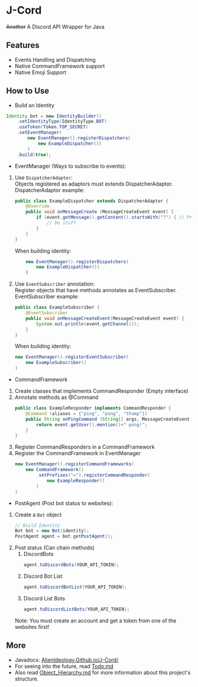 # J-Cord
~~Another~~ A Discord API Wrapper for Java <br />

## Features
- Events Handling and Dispatching
- Native CommandFramework support
- Native Emoji Support

## How to Use
- Build an Identity
```java
Identity bot = new IdentityBuilder()
    .setIdentityType(IdentityType.BOT)
    .useToken(Token.TOP_SECRET)
    .setEventManager(
        new EventManager().registerDispatchers(
            new ExampleDispatcher())
        )
    .build(true);
```
- EventManager (Ways to subscribe to events):
 1. Use `DispatcherAdaptor`: <br />
    Objects registered as adaptors must extends DispatcherAdaptor. <br />
    DispatcherAdaptor example:
    ```java
    public class ExampleDispatcher extends DispatcherAdaptor {
        @Override
        public void onMessageCreate (MessageCreateEvent event) {
            if (event.getMessage().getContent().startsWith("?") { // Prefix
                // Do stuff
            }
        }
    }
    ```
    When building identity:
    ```java
        new EventManager().registerDispatchers(
            new ExampleDispatcher())
        )
    ```
 2. Use `EventSubscriber` annotation: <br />
    Register objects that have methods annotates as EventSubscriber. <br />
    EventSubscriber example:
    ```java
    public class ExampleSubscriber {
        @EventSubscriber
        public void onMessageCreateEvent(MessageCreateEvent event) {
            System.out.println(event.getChannel());
        }
    }
    ```
    When building identity:
    ```java
    new EventManager().registerEventSubscriber(
        new ExampleSubscriber()
    )
    ```
- CommandFramework
 1. Create classes that implements CommandResponder (Empty interface)
 2. Annotate methods as @Command
    ```java
    public class ExampleResponder implements CommandResponder {
        @Command (aliases = {"ping", "pong", "thump"})
        public String onPingCommand (String[] args, MessageCreateEvent event) {
            return event.getUser().mention()+" pong!";
        }
    }
    ```
 3. Register CommandResponders in a CommandFramework
 4. Register the CommandFramework in EventManager
    ```java
    new EventManager().registerCommandFrameworks(
        new CommandFramework()
            .setPrefixes("=").registerCommandResponder(
                new ExampleResponder()
            )
    )
    ```
- PostAgent (Post bot status to websites): <br />
 1. Create a `Bot` object
    ```java
    // Build Identity
    Bot bot = new Bot(identity);
    PostAgent agent = bot.getPostAgent();
    ```
 2. Post status (Can chain methods)
    1. DiscordBots
        ```java
        agent.toDiscordBots(YOUR_API_TOKEN);
        ```
    2. Discord Bot List
        ```java
        agent.toDiscordBotList(YOUR_API_TOKEN);
        ```
    3. Discord List Bots
        ```java
        agent.toDiscordListBots(YOUR_API_TOKEN);
        ```
    Note: You must create an account and get a token from one of the websites first!

## More
- Javadocs: [AlienIdeology.Github.io/J-Cord/](https://alienideology.github.io/J-Cord/)
- For seeing into the future, read [Todo.md](/docs/Todo.md)
- Also read [Object_Hierarchy.md](/docs/Object_Hierarchy.md)
for more information about this project's structure.